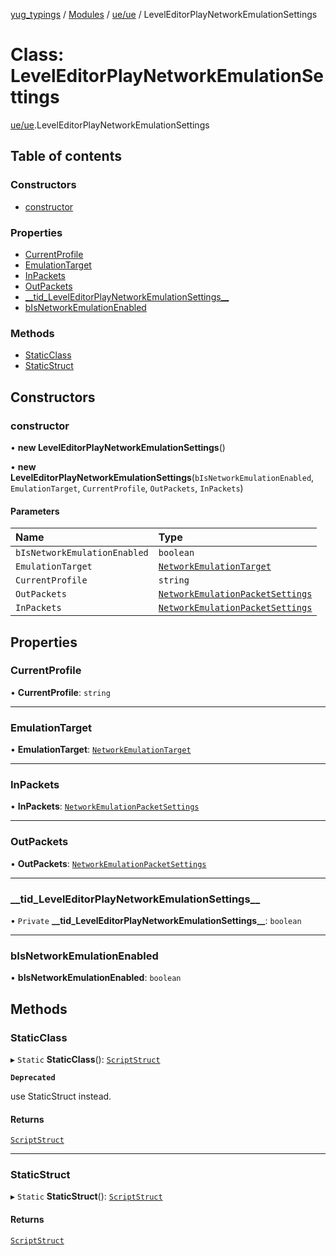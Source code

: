 [yug_typings](../README.md) / [Modules](../modules.md) / [ue/ue](../modules/ue_ue.md) / LevelEditorPlayNetworkEmulationSettings

# Class: LevelEditorPlayNetworkEmulationSettings

[ue/ue](../modules/ue_ue.md).LevelEditorPlayNetworkEmulationSettings

## Table of contents

### Constructors

- [constructor](ue_ue.LevelEditorPlayNetworkEmulationSettings.md#constructor)

### Properties

- [CurrentProfile](ue_ue.LevelEditorPlayNetworkEmulationSettings.md#currentprofile)
- [EmulationTarget](ue_ue.LevelEditorPlayNetworkEmulationSettings.md#emulationtarget)
- [InPackets](ue_ue.LevelEditorPlayNetworkEmulationSettings.md#inpackets)
- [OutPackets](ue_ue.LevelEditorPlayNetworkEmulationSettings.md#outpackets)
- [\_\_tid\_LevelEditorPlayNetworkEmulationSettings\_\_](ue_ue.LevelEditorPlayNetworkEmulationSettings.md#__tid_leveleditorplaynetworkemulationsettings__)
- [bIsNetworkEmulationEnabled](ue_ue.LevelEditorPlayNetworkEmulationSettings.md#bisnetworkemulationenabled)

### Methods

- [StaticClass](ue_ue.LevelEditorPlayNetworkEmulationSettings.md#staticclass)
- [StaticStruct](ue_ue.LevelEditorPlayNetworkEmulationSettings.md#staticstruct)

## Constructors

### constructor

• **new LevelEditorPlayNetworkEmulationSettings**()

• **new LevelEditorPlayNetworkEmulationSettings**(`bIsNetworkEmulationEnabled`, `EmulationTarget`, `CurrentProfile`, `OutPackets`, `InPackets`)

#### Parameters

| Name | Type |
| :------ | :------ |
| `bIsNetworkEmulationEnabled` | `boolean` |
| `EmulationTarget` | [`NetworkEmulationTarget`](../enums/ue_ue.NetworkEmulationTarget.md) |
| `CurrentProfile` | `string` |
| `OutPackets` | [`NetworkEmulationPacketSettings`](ue_ue.NetworkEmulationPacketSettings.md) |
| `InPackets` | [`NetworkEmulationPacketSettings`](ue_ue.NetworkEmulationPacketSettings.md) |

## Properties

### CurrentProfile

• **CurrentProfile**: `string`

___

### EmulationTarget

• **EmulationTarget**: [`NetworkEmulationTarget`](../enums/ue_ue.NetworkEmulationTarget.md)

___

### InPackets

• **InPackets**: [`NetworkEmulationPacketSettings`](ue_ue.NetworkEmulationPacketSettings.md)

___

### OutPackets

• **OutPackets**: [`NetworkEmulationPacketSettings`](ue_ue.NetworkEmulationPacketSettings.md)

___

### \_\_tid\_LevelEditorPlayNetworkEmulationSettings\_\_

• `Private` **\_\_tid\_LevelEditorPlayNetworkEmulationSettings\_\_**: `boolean`

___

### bIsNetworkEmulationEnabled

• **bIsNetworkEmulationEnabled**: `boolean`

## Methods

### StaticClass

▸ `Static` **StaticClass**(): [`ScriptStruct`](ue_ue.ScriptStruct.md)

**`Deprecated`**

use StaticStruct instead.

#### Returns

[`ScriptStruct`](ue_ue.ScriptStruct.md)

___

### StaticStruct

▸ `Static` **StaticStruct**(): [`ScriptStruct`](ue_ue.ScriptStruct.md)

#### Returns

[`ScriptStruct`](ue_ue.ScriptStruct.md)
